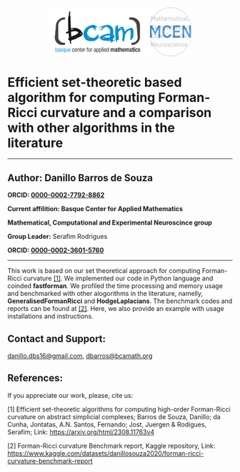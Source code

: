 <div style="display:flex; justify-content:center;">
  <img src="BCAM_logo.png" alt="" style="width: 45%;">
  <img src="MCEN_logo.png" alt="" style="width: 20%;">
</div>


# Efficient set-theoretic based algorithm for computing Forman-Ricci curvature and a comparison with other algorithms in the literature

***
   **Author:** Danillo Barros de Souza
   -- 
   **ORCID: [0000-0002-7792-8862](https://orcid.org/0000-0002-7762-8862)**
   
   **Current affilition: Basque Center for Applied Mathematics**
   
   **Mathematical, Computational and Experimental Neuroscince group**
   
   **Group Leader:** Serafim Rodrigues
   
   **ORCID: [0000-0002-3601-5760](https://orcid.org/0000-0002-3601-5760)**

***
This work is based on our set theoretical approach for computing Forman-Ricci curvature [[1]](https://arxiv.org/abs/2308.11763). We implemented our code in Python language and coinded **fastforman**. We profiled the time processing and memory usage and benchmarked with other alogorithms in the literature, namelly, **GeneralisedFormanRicci** and **HodgeLaplacians**. The benchmark codes and reports can be found at [[2]](https://www.kaggle.com/datasets/danillosouza2020/forman-ricci-curvature-benchmark-report). Here, we also provide an example with usage installations and instructions.


## Contact and Support:

danillo.dbs16@gmail.com, dbarros@bcamath.org

## References: 

If you appreciate our work, please, cite us:

[1] Efficient set-theoretic algorithms for computing high-order Forman-Ricci curvature on abstract simplicial complexes; Barros de Souza, Danillo; da Cunha, Jontatas, A.N. Santos, Fernando; Jost, Juergen & Rodigues, Serafim; Link: https://arxiv.org/html/2308.11763v4

[2] Forman-Ricci curvature Benchmark report, Kaggle repository, Link: https://www.kaggle.com/datasets/danillosouza2020/forman-ricci-curvature-benchmark-report